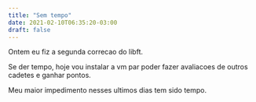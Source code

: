 ```yaml
---
title: "Sem tempo"
date: 2021-02-10T06:35:20-03:00
draft: false
---
```


Ontem eu fiz a segunda correcao do libft.

Se der tempo, hoje vou instalar a vm par poder fazer avaliacoes de outros cadetes e ganhar pontos.

Meu maior impedimento nesses ultimos dias tem sido tempo.
